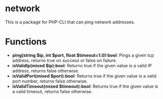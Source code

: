 # network
This is a package for PHP-CLI that can ping network addresses.

# Functions
- **ping(string $ip, int $port, float $timeout=1.0):bool**: Pings a given tcp address, returns true on success or false on failure.
- **isValidIp(mixed $ip):bool**: Returns true if the given value is a valid IP address, returns false otherwise.
- **isValidPort(mixed $port):bool**: Returns true if the given value is a valid port number, returns false otherwise.
- **isValidTimeout(mixed $timeout):bool**: Returns true if the given value is a valid timeout, returns false otherwise.